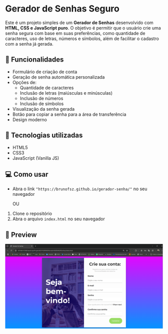# Gerador de Senhas Seguro

Este é um projeto simples de um **Gerador de Senhas** desenvolvido com **HTML, CSS e JavaScript puro**. O objetivo é permitir que o usuário crie uma senha segura com base em suas preferências, como quantidade de caracteres, uso de letras, números e símbolos, além de facilitar o cadastro com a senha já gerada.

## 🔐 Funcionalidades

- Formulário de criação de conta
- Geração de senha automática personalizada
- Opções de:
  - Quantidade de caracteres
  - Inclusão de letras (maiúsculas e minúsculas)
  - Inclusão de números
  - Inclusão de símbolos
- Visualização da senha gerada
- Botão para copiar a senha para a área de transferência
- Design moderno

## 🧠 Tecnologias utilizadas

- HTML5
- CSS3
- JavaScript (Vanilla JS)

## 💻 Como usar

- Abra o link `"https://brunofsz.github.io/gerador-senha/"` no seu navegador

     OU
   
1. Clone o repositório
2. Abra o arquivo `index.html` no seu navegador

## 📸 Preview

![Preview](ASSETS/Preview.png)
